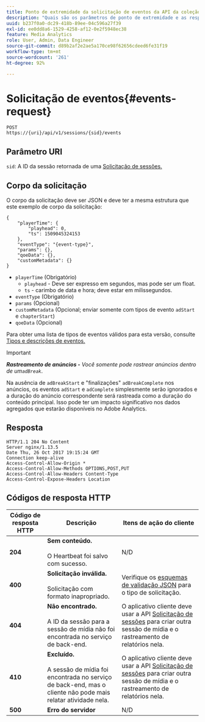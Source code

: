 ```yaml
---
title: Ponto de extremidade da solicitação de eventos da API da coleção de mídia de streaming �
description: "Quais são os parâmetros de ponto de extremidade e as respostas da solicitação dos eventos da API da coleção de mídia?"
uuid: b237f0a0-dc29-418b-89ee-04c596a27f39
exl-id: ee0dd8a6-1529-4258-af12-0e2f5948ec38
feature: Media Analytics
role: User, Admin, Data Engineer
source-git-commit: d89b2af2e2ae5a170ce98f62656cdeed6fe31f19
workflow-type: tm+mt
source-wordcount: '261'
ht-degree: 92%

---
```


# Solicitação de eventos{#events-request}

```
POST 
https://{uri}/api/v1/sessions/{sid}/events 
```

## Parâmetro URI

`sid`: A ID da sessão retornada de uma [Solicitação de sessões.](/help/media-collection-api/mc-api-ref/mc-api-sessions-req.md)

## Corpo da solicitação

O corpo da solicitação deve ser JSON e deve ter a mesma estrutura que este exemplo de corpo da solicitação:

```
{ 
    "playerTime": { 
        "playhead": 0, 
        "ts": 1509045324153 
    }, 
    "eventType": "{event-type}", 
    "params": {}, 
    "qoeData": {}, 
    "customMetadata": {} 
}
```

* `playerTime` (Obrigatório)
   * `playhead` - Deve ser expresso em segundos, mas pode ser um float.
   * `ts` - carimbo de data e hora; deve estar em milissegundos.
* `eventType` (Obrigatório)
* `params` (Opcional)
* `customMetadata` (Opcional; enviar somente com tipos de evento `adStart` e `chapterStart`)
* `qoeData` (Opcional)

Para obter uma lista de tipos de eventos válidos para esta versão, consulte [Tipos e descrições de eventos.](/help/media-collection-api/mc-api-ref/mc-api-event-types.md)

>[!IMPORTANT]
>
>***Rastreamento de anúncios -** Você somente pode rastrear anúncios dentro de um`adBreak`*.
>
>Na ausência de `adBreakStart` e &quot;finalizações&quot; `adBreakComplete` nos anúncios, os eventos `adStart` e `adComplete` simplesmente serão ignorados e a duração do anúncio correspondente será rastreada como a duração do conteúdo principal. Isso pode ter um impacto significativo nos dados agregados que estarão disponíveis no Adobe Analytics.

## Resposta

```
HTTP/1.1 204 No Content 
Server nginx/1.13.5 
Date Thu, 26 Oct 2017 19:15:24 GMT 
Connection keep-alive 
Access-Control-Allow-Origin * 
Access-Control-Allow-Methods OPTIONS,POST,PUT 
Access-Control-Allow-Headers Content-Type 
Access-Control-Expose-Headers Location
```

## Códigos de resposta HTTP

| Código de resposta HTTP | Descrição | Itens de ação do cliente |
|---|---|---|
| **204** | **Sem conteúdo.** <br/><br/>O Heartbeat foi salvo com sucesso. | N/D |
| **400** | **Solicitação inválida.** <br/><br/>Solicitação com formato inapropriado. | Verifique os [esquemas de validação JSON](/help/media-collection-api/mc-api-ref/mc-api-json-validation.md) para o tipo de solicitação. |
| **404** | **Não encontrado.** <br/><br/>A ID da sessão para a sessão de mídia não foi encontrada no serviço de back-end. | O aplicativo cliente deve usar a API [Solicitação de sessões](/help/media-collection-api/mc-api-ref/mc-api-sessions-req.md) para criar outra sessão de mídia e o rastreamento de relatórios nela. |
| **410** | **Excluído.** <br/><br/>A sessão de mídia foi encontrada no serviço de back-end, mas o cliente não pode mais relatar atividade nela. | O aplicativo cliente deve usar a API [Solicitação de sessões](/help/media-collection-api/mc-api-ref/mc-api-sessions-req.md) para criar outra sessão de mídia e o rastreamento de relatórios nela. |
| **500** | **Erro do servidor** | N/D |
